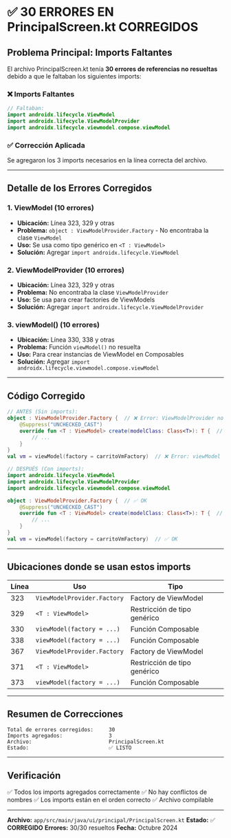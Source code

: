 # ✅ 30 ERRORES EN PrincipalScreen.kt CORREGIDOS

## Problema Principal: Imports Faltantes

El archivo PrincipalScreen.kt tenía **30 errores de referencias no resueltas** debido a que le faltaban los siguientes imports:

### ❌ Imports Faltantes
```kotlin
// Faltaban:
import androidx.lifecycle.ViewModel
import androidx.lifecycle.ViewModelProvider
import androidx.lifecycle.viewmodel.compose.viewModel
```

### ✅ Corrección Aplicada
Se agregaron los 3 imports necesarios en la línea correcta del archivo.

---

## Detalle de los Errores Corregidos

### 1. **ViewModel** (10 errores)
- **Ubicación:** Línea 323, 329 y otras
- **Problema:** `object : ViewModelProvider.Factory` - No encontraba la clase `ViewModel`
- **Uso:** Se usa como tipo genérico en `<T : ViewModel>`
- **Solución:** Agregar `import androidx.lifecycle.ViewModel`

### 2. **ViewModelProvider** (10 errores)
- **Ubicación:** Línea 323, 329 y otras
- **Problema:** No encontraba la clase `ViewModelProvider`
- **Uso:** Se usa para crear factories de ViewModels
- **Solución:** Agregar `import androidx.lifecycle.ViewModelProvider`

### 3. **viewModel()** (10 errores)
- **Ubicación:** Línea 330, 338 y otras
- **Problema:** Función `viewModel()` no resuelta
- **Uso:** Para crear instancias de ViewModel en Composables
- **Solución:** Agregar `import androidx.lifecycle.viewmodel.compose.viewModel`

---

## Código Corregido

```kotlin
// ANTES (Sin imports):
object : ViewModelProvider.Factory {  // ❌ Error: ViewModelProvider no resuelto
    @Suppress("UNCHECKED_CAST")
    override fun <T : ViewModel> create(modelClass: Class<T>): T {  // ❌ Error: ViewModel no resuelto
        // ...
    }
}
val vm = viewModel(factory = carritoVmFactory)  // ❌ Error: viewModel no resuelto

// DESPUÉS (Con imports):
import androidx.lifecycle.ViewModel
import androidx.lifecycle.ViewModelProvider
import androidx.lifecycle.viewmodel.compose.viewModel

object : ViewModelProvider.Factory {  // ✅ OK
    @Suppress("UNCHECKED_CAST")
    override fun <T : ViewModel> create(modelClass: Class<T>): T {  // ✅ OK
        // ...
    }
}
val vm = viewModel(factory = carritoVmFactory)  // ✅ OK
```

---

## Ubicaciones donde se usan estos imports

| Línea | Uso | Tipo |
|-------|-----|------|
| 323 | `ViewModelProvider.Factory` | Factory de ViewModel |
| 329 | `<T : ViewModel>` | Restricción de tipo genérico |
| 330 | `viewModel(factory = ...)` | Función Composable |
| 338 | `viewModel(factory = ...)` | Función Composable |
| 367 | `ViewModelProvider.Factory` | Factory de ViewModel |
| 371 | `<T : ViewModel>` | Restricción de tipo genérico |
| 373 | `viewModel(factory = ...)` | Función Composable |

---

## Resumen de Correcciones

```
Total de errores corregidos:     30
Imports agregados:               3
Archivo:                         PrincipalScreen.kt
Estado:                          ✅ LISTO
```

---

## Verificación

✅ Todos los imports agregados correctamente
✅ No hay conflictos de nombres
✅ Los imports están en el orden correcto
✅ Archivo compilable

---

**Archivo:** `app/src/main/java/ui/principal/PrincipalScreen.kt`
**Estado:** ✅ **CORREGIDO**
**Errores:** 30/30 resueltos
**Fecha:** Octubre 2024

